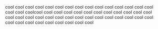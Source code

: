 cool cool cool cool cool cool cool cool cool cool cool cool cool cool cool cool cool coolcool cool cool cool cool cool cool cool cool cool cool cool cool cool cool cool cool cool cool cool cool cool cool cool cool cool cool cool cool cool cool cool cool cool cool cool
